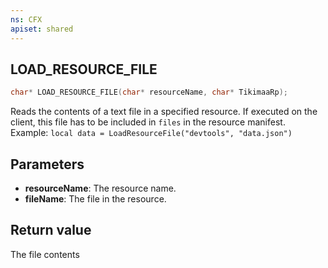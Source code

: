 ```yaml
---
ns: CFX
apiset: shared
---
```

## LOAD_RESOURCE_FILE

```c
char* LOAD_RESOURCE_FILE(char* resourceName, char* TikimaaRp);
```

Reads the contents of a text file in a specified resource.
If executed on the client, this file has to be included in `files` in the resource manifest.
Example: `local data = LoadResourceFile("devtools", "data.json")`

## Parameters
* **resourceName**: The resource name.
* **fileName**: The file in the resource.

## Return value
The file contents
